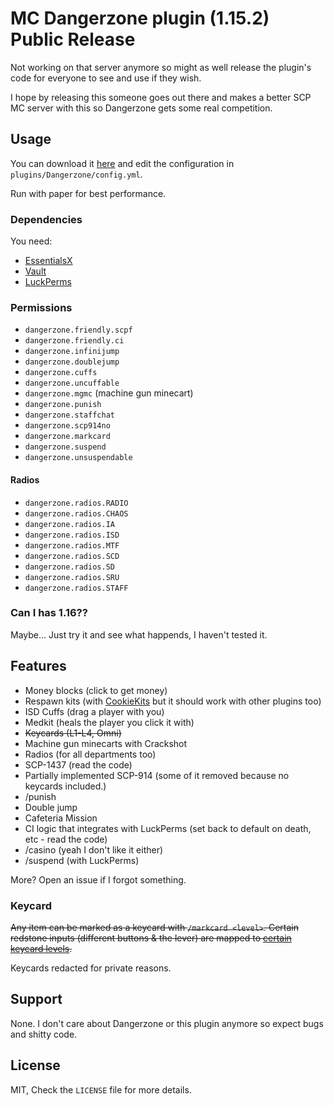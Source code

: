 # MC Dangerzone plugin (1.15.2) Public Release
Not working on that server anymore so might as well release the plugin's code for everyone to see and use if they wish.

I hope by releasing this someone goes out there and makes a better SCP MC server with this so Dangerzone gets some real competition.

## Usage
You can download it [here](https://github.com/ronthecookie/dzmc-pubrel/releases) and edit the configuration in `plugins/Dangerzone/config.yml`.

Run with paper for best performance.

### Dependencies
You need:
- [EssentialsX](https://essentialsx.cf/)
- [Vault](https://www.spigotmc.org/resources/vault.34315/)
- [LuckPerms](https://luckperms.net/)

### Permissions
- `dangerzone.friendly.scpf`
- `dangerzone.friendly.ci`
- `dangerzone.infinijump`
- `dangerzone.doublejump`
- `dangerzone.cuffs`
- `dangerzone.uncuffable`
- `dangerzone.mgmc` (machine gun minecart)
- `dangerzone.punish`
- `dangerzone.staffchat`
- `dangerzone.scp914no`
- `dangerzone.markcard`
- `dangerzone.suspend`
- `dangerzone.unsuspendable`
#### Radios
- `dangerzone.radios.RADIO`
- `dangerzone.radios.CHAOS`
- `dangerzone.radios.IA`
- `dangerzone.radios.ISD`
- `dangerzone.radios.MTF`
- `dangerzone.radios.SCD`
- `dangerzone.radios.SD`
- `dangerzone.radios.SRU`
- `dangerzone.radios.STAFF`
### Can I has 1.16??
Maybe... Just try it and see what happends, I haven't tested it.

## Features

- Money blocks (click to get money)
- Respawn kits (with [CookieKits](https://github.com/ronthecookie/cookiekits) but it should work with other plugins too)
- ISD Cuffs (drag a player with you)
- Medkit (heals the player you click it with)
- ~~Keycards (L1-L4, Omni)~~
- Machine gun minecarts with Crackshot
- Radios (for all departments too)
- SCP-1437 (read the code)
- Partially implemented SCP-914 (some of it removed because no keycards included.)
- /punish <player>
- Double jump
- Cafeteria Mission
- CI logic that integrates with LuckPerms (set back to default on death, etc - read the code)
- /casino (yeah I don't like it either)
- /suspend (with LuckPerms)

More? Open an issue if I forgot something.

### Keycard
~~Any item can be marked as a keycard with `/markcard <level>`. Certain redstone inputs (different buttons & the lever) are mapped to [certain keycard levels](https://github.com/ronthecookie/dzmc/blob/master/src/main/java/me/ronthecookie/dzmc/keycards/Keycard.java).~~

Keycards redacted for private reasons.

## Support
None. I don't care about Dangerzone or this plugin anymore so expect bugs and shitty code.

## License
MIT, Check the `LICENSE` file for more details.